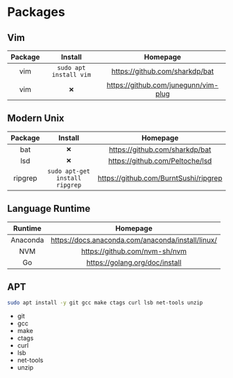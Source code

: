 Packages
========

Vim
-----------
| Package | Install | Homepage |
|:-------:|:-------:|:--------:|
| vim | `sudo apt install vim` | https://github.com/sharkdp/bat |
| vim | `❌` | https://github.com/junegunn/vim-plug |

Modern Unix
-----------
| Package | Install | Homepage |
|:-------:|:-------:|:--------:|
| bat | `❌` | https://github.com/sharkdp/bat |
| lsd | `❌` | https://github.com/Peltoche/lsd |
| ripgrep | `sudo apt-get install ripgrep` | https://github.com/BurntSushi/ripgrep |

Language Runtime
----------------
| Runtime | Homepage |
|:-------:|:--------:|
| Anaconda | https://docs.anaconda.com/anaconda/install/linux/ |
| NVM | https://github.com/nvm-sh/nvm |
| Go | https://golang.org/doc/install |

APT
---
```sh
sudo apt install -y git gcc make ctags curl lsb net-tools unzip
```
- git
- gcc
- make
- ctags
- curl
- lsb
- net-tools
- unzip

